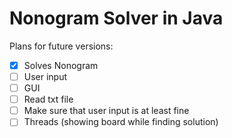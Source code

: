 # Nonogram Solver in Java

Plans for future versions:
* [x] Solves Nonogram 
* [ ] User input
* [ ] GUI
* [ ] Read txt file
* [ ] Make sure that user input is at least fine
* [ ] Threads (showing board while finding solution)
